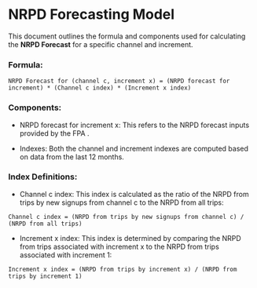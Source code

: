# NRPD Forecasting Model

This document outlines the formula and components used for calculating the **NRPD Forecast** for a specific channel and increment.

### Formula:
```plaintext
NRPD Forecast for (channel c, increment x) = (NRPD forecast for increment) * (Channel c index) * (Increment x index)
```

### Components:
* NRPD forecast for increment x:
This refers to the NRPD forecast inputs provided by the FPA .

* Indexes:
Both the channel and increment indexes are computed based on data from the last 12 months.

### Index Definitions:
* Channel c index:
This index is calculated as the ratio of the NRPD from trips by new signups from channel c to the NRPD from all trips:
```plaintext
Channel c index = (NRPD from trips by new signups from channel c) / (NRPD from all trips)
```

* Increment x index:
This index is determined by comparing the NRPD from trips associated with increment x to the NRPD from trips associated with increment 1:
```plaintext
Increment x index = (NRPD from trips by increment x) / (NRPD from trips by increment 1)
```

